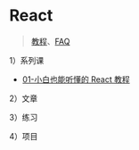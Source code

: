 # React

> [教程](./resource.md)、[FAQ](./faq/README.md)

1）系列课

- [01-小白也能听懂的 React 教程](./01/README.md)

2）文章

3）练习

4）项目
